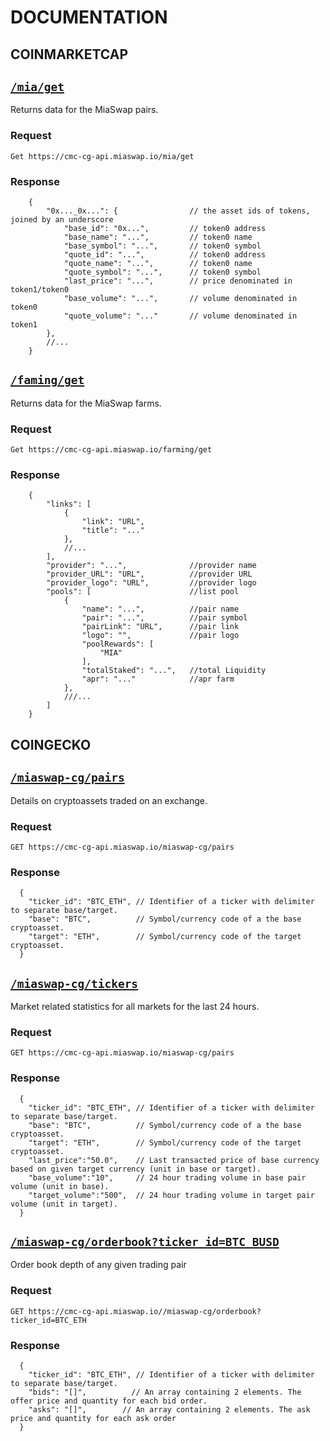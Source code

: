 # DOCUMENTATION
    


## COINMARKETCAP
## [`/mia/get`](https://cmc-cg-api.miaswap.io/mia/get)
Returns data for the MiaSwap pairs.

### Request 
`Get https://cmc-cg-api.miaswap.io/mia/get`

### Response 
```json5
    {
        "0x..._0x...": {                // the asset ids of tokens, joined by an underscore
            "base_id": "0x...",         // token0 address
            "base_name": "...",         // token0 name
            "base_symbol": "...",       // token0 symbol
            "quote_id": "...",          // token0 address
            "quote_name": "...",        // token0 name
            "quote_symbol": "...",      // token0 symbol
            "last_price": "...",        // price denominated in token1/token0
            "base_volume": "...",       // volume denominated in token0
            "quote_volume": "..."       // volume denominated in token1
        },
        //...
    }
```
## [`/faming/get`](https://cmc-cg-api.miaswap.io/farming/get)
Returns data for the MiaSwap farms.

### Request 
`Get https://cmc-cg-api.miaswap.io/farming/get`

### Response 
```json5
    {
        "links": [
            {
                "link": "URL",
                "title": "..."
            },
            //...
        ],
        "provider": "...",              //provider name
        "provider_URL": "URL",          //provider URL
        "provider_logo": "URL",         //provider logo
        "pools": [                      //list pool
            {
                "name": "...",          //pair name
                "pair": "...",          //pair symbol
                "pairLink": "URL",      //pair link
                "logo": "",             //pair logo
                "poolRewards": [
                    "MIA"
                ],
                "totalStaked": "...",   //total Liquidity
                "apr": "..."            //apr farm
            },
            ///...
        ]
    }
```



## COINGECKO

## [`/miaswap-cg/pairs`](https://cmc-cg-api.miaswap.io/miaswap-cg/pairs)
Details on cryptoassets traded on an exchange.
### Request
`GET https://cmc-cg-api.miaswap.io/miaswap-cg/pairs`
### Response
```json5
  {
    "ticker_id": "BTC_ETH", // Identifier of a ticker with delimiter to separate base/target.
    "base": "BTC",          // Symbol/currency code of a the base cryptoasset.
    "target": "ETH",        // Symbol/currency code of the target cryptoasset.
  }
```
## [`/miaswap-cg/tickers`](https://cmc-cg-api.miaswap.io/miaswap-cg/tickers)
Market related statistics for all markets for the last 24 hours.
### Request
`GET https://cmc-cg-api.miaswap.io/miaswap-cg/pairs`
### Response
```json5
  {
    "ticker_id": "BTC_ETH", // Identifier of a ticker with delimiter to separate base/target.
    "base": "BTC",          // Symbol/currency code of a the base cryptoasset.
    "target": "ETH",        // Symbol/currency code of the target cryptoasset.
    "last_price":"50.0",    // Last transacted price of base currency based on given target currency (unit in base or target).
    "base_volume":"10",     // 24 hour trading volume in base pair volume (unit in base).
    "target_volume":"500",  // 24 hour trading volume in target pair volume (unit in target).
  }
```
## [`/miaswap-cg/orderbook?ticker_id=BTC_BUSD`](https://cmc-cg-api.miaswap.io/miaswap-cg/pairs)
Order book depth of any given trading pair
### Request
`GET https://cmc-cg-api.miaswap.io//miaswap-cg/orderbook?ticker_id=BTC_ETH`
### Response
```json5
  {
    "ticker_id": "BTC_ETH", // Identifier of a ticker with delimiter to separate base/target.
    "bids": "[]",          // An array containing 2 elements. The offer price and quantity for each bid order.
    "asks": "[]",        // An array containing 2 elements. The ask price and quantity for each ask order
  }
```
